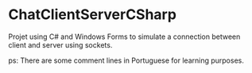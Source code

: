 # ChatClientServerCSharp

Projet using C# and Windows Forms to simulate a connection between client and server using sockets.

ps: There are some comment lines in Portuguese for learning purposes.
